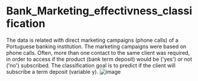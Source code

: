 # Bank_Marketing_effectivness_classification
The data is related with direct marketing campaigns (phone calls) of a Portuguese banking institution. The marketing campaigns were based on phone calls. Often, more than one contact to the same client was required, in order to access if the product (bank term deposit) would be ('yes') or not ('no') subscribed. The classification goal is to predict if the client will subscribe a term deposit (variable y).
![image](https://user-images.githubusercontent.com/100670370/168620249-a87f5bb4-846d-4022-8e16-255d55d51244.png)
